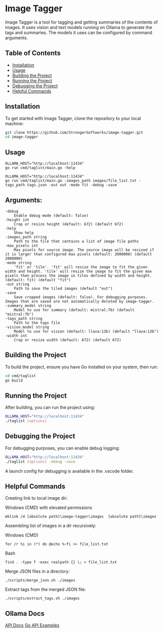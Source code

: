 # Image Tagger

Image Tagger is a tool for tagging and getting summaries of the contents of images. It uses vision and text models running on Ollama to generate the tags and summaries. The models it uses can be configured by command arguments.

## Table of Contents

- [Installation](#installation)
- [Usage](#usage)
- [Building the Project](#building-the-project)
- [Running the Project](#running-the-project)
- [Debugging the Project](#debugging-the-project)
- [Helpful Commands](#helpful-commands)

## Installation

To get started with Image Tagger, clone the repository to your local machine:

```bash
git clone https://github.com/StrongerSoftworks/image-tagger.git
cd image-tagger
```

## Usage

```
OLLAMA_HOST="http://localhost:11434"
go run cmd/taglist/main.go -help
```

```
OLLAMA_HOST="http://localhost:11434"
go run cmd/taglist/main.go -images_path images/file_list.txt -tags_path tags.json -out out -mode fit -debug -save
```

## Arguments:

    -debug
        Enable debug mode (default: false)
    -height int
        Crop or resize height (default: 672) (default 672)
    -help
        Show help
    -images_path string
        Path to the file that contains a list of image file paths
    -max_pixels int
        Max pixels for source image. The source image will be resized if it is larger than configured max pixels (default: 2000000) (default 2000000)
    -mode string
        'fit' or 'tile'. 'fit' will resize the image to fit the given width and height. 'tile' will resize the image to fit the given max pixels then process the image in tiles defined by width and height. (default: fit) (default "fit")
    -out string
        Path to save the tiled images (default "out")
    -save
        Save cropped images (default: false). For debugging purposes. Images that are saved are not automatically deleted by image-tagger.
    -summary_model string
        Model to use for summary (default: mistral:7b) (default "mistral:7b")
    -tags_path string
        Path to the tags file
    -vision_model string
        Model to use for vision (default: llava:13b) (default "llava:13b")
    -width int
        Crop or resize width (default: 672) (default 672)

## Building the Project

To build the project, ensure you have Go installed on your system, then run:

```bash
cd cmd/taglist
go build
```

## Running the Project

After building, you can run the project using:

```bash
OLLAMA_HOST="http://localhost:11434"
./taglist [options]
```

## Debugging the Project

For debugging purposes, you can enable debug logging:

```bash
OLLAMA_HOST="http://localhost:11434"
./taglist [options] -debug -save
```

A launch config for debugging is available in the .vscode folder.

## Helpful Commands

Creating link to local image dir:

Windows (CMD) with elevated permissions

```
mklink /d [absolute path]\image-tagger\images  [absolute path]\images
```

Assembling list of images in a dir recursively:

Windows (CMD)

```
for /r %i in (*) do @echo %~fi >> file_list.txt
```

Bash

```
find . -type f -exec realpath {} \; > file_list.txt
```

Merge JSON files in a directory:

```
./scripts/merge_json.sh ./images
```

Extract tags from the merged JSON file:

```
./scripts/extract_tags.sh ./images
```

## Ollama Docs

[API Docs](https://github.com/ollama/ollama/blob/main/docs/api.md)
[Go API Examples](https://github.com/ollama/ollama/blob/main/api/examples/README.md)
